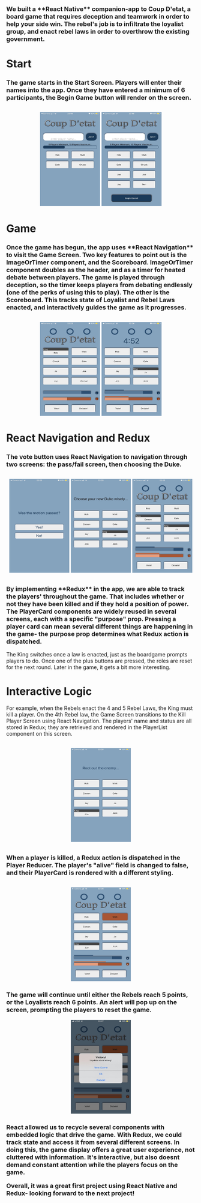 <h3>We built a **React Native** companion-app to Coup D'etat, a board game that requires deception and teamwork in order to help your side win. The rebel's job is to infiltrate the loyalist group, and enact rebel laws in order to overthrow the existing government. </h3>

<h1>Start</h1>
    <h3>The game starts in the Start Screen. Players will enter their names into the app. Once they have entered a minimum of 6     participants, the Begin Game button will render on the screen.</h3>
<h2></h2>
   <div align="center">
        <img src= "/imagefolder/startscreen.jpg"  width="160" height="250" >    <img src= "/imagefolder/startscreen2.jpg" width="160" height="250" > 
    </div>
<h2></h2>
<h1>Game</h1>
<h3>Once the game has begun, the app uses **React Navigation** to visit the Game Screen. Two key features to point out is the ImageOrTimer component, and the Scoreboard. ImageOrTimer component doubles as the header, and as a timer for heated debate between players. The game is played through deception, so the timer keeps players from debating endlessly (one of the perks of using this to play). The other is the Scoreboard. This tracks state of Loyalist and Rebel Laws enacted, and interactively guides the game as it progresses.</h3>
<h2></h2>
<div align="center">
    <img src= "/imagefolder/gamescreen1.jpg" width="160" height="250" > <img src= "/imagefolder/gamescreentimer.jpg" width="160" height="250" >
</div>
<h2></h2>
<h1>React Navigation and Redux</h1>
<h3> The vote button uses React Navigation to navigation through two screens: the pass/fail screen, then choosing the Duke. </h3>
<h2></h2>
<div align="center">
    <img src= "/imagefolder/motionpassed.jpg" width="160" height="250" > <img src= "/imagefolder/chooseduke.jpg" width="160" height="250" > <img src= "/imagefolder/gamescreenduke.jpg" width="160" height="250" >
</div>
<h2></h2>
<h3>By implementing **Redux** in the app, we are able to track the players' throughout the game. That includes whether or not they have been killed and if they hold a position of power. The PlayerCard components are widely reused in several screens, each with a specific "purpose" prop. Pressing a player card can mean several different things are happening in the game- the purpose prop determines what Redux action is dispatched.</h3>

The King switches once a law is enacted, just as the boardgame prompts players to do. Once one of the plus buttons are pressed, the roles are reset for the next round. Later in the game, it gets a bit more interesting.

<h1>Interactive Logic</h1>
For example, when the Rebels enact the 4 and 5 Rebel Laws, the King must kill a player. On the 4th Rebel law, the Game Screen transitions to the Kill Player Screen using React Navigation. The players' name and status are all stored in Redux; they are retrieved and rendered in the PlayerList component on this screen.
<h2></h2>
<div align="center">
    <img src= "/imagefolder/killscreen.jpg" width="160" height="250" >
</div>
<h2></h2>
<h3>When a player is killed, a Redux action is dispatched in the Player Reducer. The player's "alive" field is changed to false, and their PlayerCard is rendered with a different styling.</h3>
<h2></h2>
<div align="center">
   <img src= "/imagefolder/deadplayer.jpg" width="160" height="250" >
</div>

<h3>The game will continue until either the Rebels reach 5 points, or the Loyalists reach 6 points. An alert will pop up on the screen, prompting the players to reset the game.</h3>

<div align="center">
   <img src= "/imagefolder/gameover.jpg" width="160" height="250" >
</div>

<h3>React allowed us to recycle several components with embedded logic that drive the game. With Redux, we could track state and access it from several different screens. In doing this, the game display offers a great user experience, not cluttered with information. It's interactive, but also doesnt demand constant attention while the players focus on the game.

Overall, it was a great first project using **React Native** and **Redux**- looking forward to the next project!</h3>
